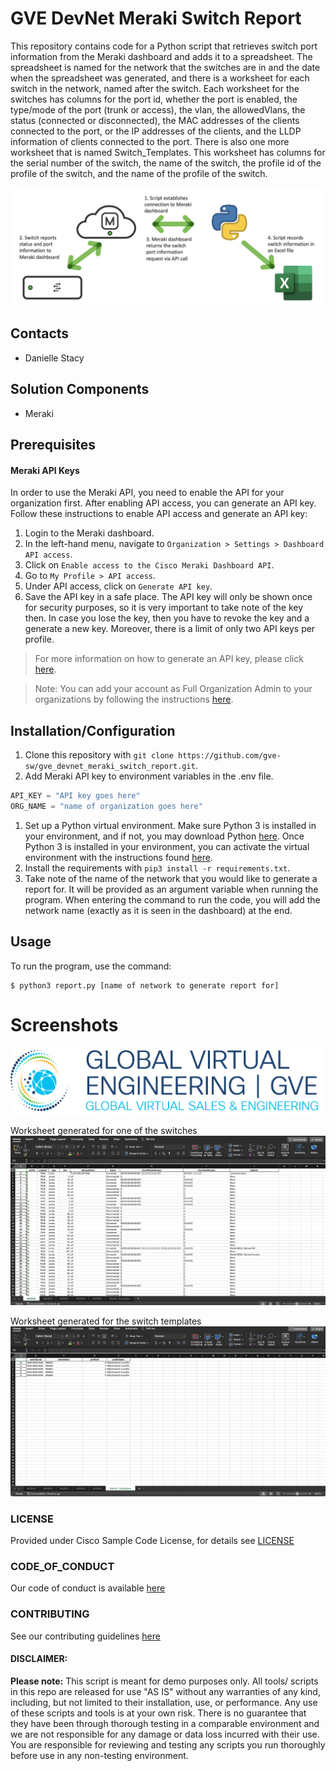# GVE DevNet Meraki Switch Report
This repository contains code for a Python script that retrieves switch port information from the Meraki dashboard and adds it to a spreadsheet. The spreadsheet is named for the network that the switches are in and the date when the spreadsheet was generated, and there is a worksheet for each switch in the network, named after the switch. Each worksheet for the switches has columns for the port id, whether the port is enabled, the type/mode of the port (trunk or access), the vlan, the allowedVlans, the status (connected or disconnected), the MAC addresses of the clients connected to the port, or the IP addresses of the clients, and the LLDP information of clients connected to the port. There is also one more worksheet that is named Switch_Templates. This worksheet has columns for the serial number of the switch, the name of the switch, the profile id of the profile of the switch, and the name of the profile of the switch.

![/IMAGES/meraki_switch_report_workflow.png](/IMAGES/meraki_switch_report_workflow.png)

## Contacts
* Danielle Stacy

## Solution Components
* Meraki

## Prerequisites
#### Meraki API Keys
In order to use the Meraki API, you need to enable the API for your organization first. After enabling API access, you can generate an API key. Follow these instructions to enable API access and generate an API key:
1. Login to the Meraki dashboard.
2. In the left-hand menu, navigate to `Organization > Settings > Dashboard API access`.
3. Click on `Enable access to the Cisco Meraki Dashboard API`.
4. Go to `My Profile > API access`.
5. Under API access, click on `Generate API key`.
6. Save the API key in a safe place. The API key will only be shown once for security purposes, so it is very important to take note of the key then. In case you lose the key, then you have to revoke the key and a generate a new key. Moreover, there is a limit of only two API keys per profile.

> For more information on how to generate an API key, please click [here](https://developer.cisco.com/meraki/api-v1/#!authorization/authorization). 

> Note: You can add your account as Full Organization Admin to your organizations by following the instructions [here](https://documentation.meraki.com/General_Administration/Managing_Dashboard_Access/Managing_Dashboard_Administrators_and_Permissions).

## Installation/Configuration
1. Clone this repository with `git clone https://github.com/gve-sw/gve_devnet_meraki_switch_report.git`.
2. Add Meraki API key to environment variables in the .env file.
```python
API_KEY = "API key goes here"
ORG_NAME = "name of organization goes here"
```
1. Set up a Python virtual environment. Make sure Python 3 is installed in your environment, and if not, you may download Python [here](https://www.python.org/downloads/). Once Python 3 is installed in your environment, you can activate the virtual environment with the instructions found [here](https://docs.python.org/3/tutorial/venv.html).
2. Install the requirements with `pip3 install -r requirements.txt`.
3. Take note of the name of the network that you would like to generate a report for. It will be provided as an argument variable when running the program. When entering the command to run the code, you will add the network name (exactly as it is seen in the dashboard) at the end.

## Usage
To run the program, use the command:
```
$ python3 report.py [name of network to generate report for]
```

# Screenshots

![/IMAGES/0image.png](/IMAGES/0image.png)

Worksheet generated for one of the switches
![/IMAGES/switch_ws.png](/IMAGES/switch_ws.png)

Worksheet generated for the switch templates
![/IMAGES/switch_template_ws.png](/IMAGES/switch_template_ws.png)

### LICENSE

Provided under Cisco Sample Code License, for details see [LICENSE](LICENSE.md)

### CODE_OF_CONDUCT

Our code of conduct is available [here](CODE_OF_CONDUCT.md)

### CONTRIBUTING

See our contributing guidelines [here](CONTRIBUTING.md)

#### DISCLAIMER:
<b>Please note:</b> This script is meant for demo purposes only. All tools/ scripts in this repo are released for use "AS IS" without any warranties of any kind, including, but not limited to their installation, use, or performance. Any use of these scripts and tools is at your own risk. There is no guarantee that they have been through thorough testing in a comparable environment and we are not responsible for any damage or data loss incurred with their use.
You are responsible for reviewing and testing any scripts you run thoroughly before use in any non-testing environment.
